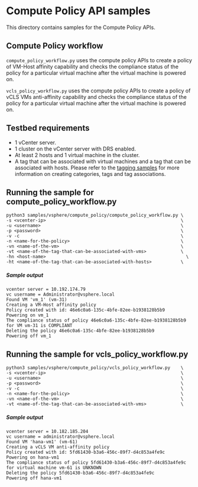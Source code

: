 # Compute Policy API samples

This directory contains samples for the Compute Policy APIs.

## Compute Policy workflow
`compute_policy_workflow.py` uses the compute policy APIs to create a policy of VM-Host affinity capability and checks the compliance status of the policy for a particular virtual machine after the virtual machine is powered on.

`vcls_policy_workflow.py` uses the compute policy APIs to create a policy of vCLS VMs anti-affinity capability and checks the compliance status of the policy for a particular virtual machine after the virtual machine is powered on.

## Testbed requirements
- 1 vCenter server.
- 1 cluster on the vCenter server with DRS enabled.
- At least 2 hosts and 1 virtual machine in the cluster.
- A tag that can be associated with virtual machines and a tag that can be associated with hosts. Please refer to the [tagging samples](https://gitlab-vmw.devops.broadcom.net/core-build/vsphere-automation-sdk-python/tree/cloud/samples/vsphere/tagging) for more information on creating categories, tags and tag associations.

## Running the sample for compute_policy_workflow.py
```
python3 samples/vsphere/compute_policy/compute_policy_workflow.py \
-s <vcenter-ip>                                                   \
-u <username>                                                     \
-p <password>                                                     \
-v -c                                                             \
-n <name-for-the-policy>                                          \
-vn <name-of-the-vm>                                              \
-vt <name-of-the-tag-that-can-be-associated-with-vms>             \
-hn <host-name>                                                     \
-ht <name-of-the-tag-that-can-be-associated-with-hosts>           \
```

##### Sample output
```
vcenter server = 10.192.174.79
vc username = Administrator@vsphere.local
Found VM 'vm_1' (vm-31)
Creating a VM-Host affinity policy
Policy created with id: 46e6c0a6-135c-4bfe-82ee-b1938128b5b9
Powering on vm_1
The compliance status of policy 46e6c0a6-135c-4bfe-82ee-b1938128b5b9 for VM vm-31 is COMPLIANT
Deleting the policy 46e6c0a6-135c-4bfe-82ee-b1938128b5b9
Powering off vm_1
```


## Running the sample for vcls_policy_workflow.py
```
python3 samples/vsphere/compute_policy/vcls_policy_workflow.py    \
-s <vcenter-ip>                                                   \
-u <username>                                                     \
-p <password>                                                     \
-v -c                                                             \
-n <name-for-the-policy>                                          \
-vn <name-of-the-vm>                                              \
-vt <name-of-the-tag-that-can-be-associated-with-vms>             \
```


##### Sample output
```
vcenter server = 10.182.185.204
vc username = administrator@vsphere.local
Found VM 'hana-vm1' (vm-61)
Creating a vCLS VM anti-affinity policy
Policy created with id: 5fd61430-b3a6-456c-89f7-d4c853a4fe9c
Powering on hana-vm1
The compliance status of policy 5fd61430-b3a6-456c-89f7-d4c853a4fe9c for virtual machine vm-61 is UNKNOWN
Deleting the policy 5fd61430-b3a6-456c-89f7-d4c853a4fe9c
Powering off hana-vm1
```
